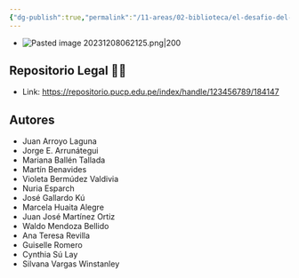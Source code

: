 ```yaml
---
{"dg-publish":true,"permalink":"/11-areas/02-biblioteca/el-desafio-del-buen-gobierno/","noteIcon":""}
---
```


- ![Pasted image 20231208062125.png|200](/img/user/11%20%C3%81reas%20%E2%9A%99/02%20Biblioteca/%F0%9F%92%BE%20Adjuntos/Pasted%20image%2020231208062125.png)
## Repositorio Legal 🤸‍♂️
- Link: https://repositorio.pucp.edu.pe/index/handle/123456789/184147
## Autores
- Juan Arroyo Laguna 
- Jorge E. Arrunátegui 
- Mariana Ballén Tallada 
- Martín Benavides 
- Violeta Bermúdez Valdivia 
- Nuria Esparch 
- José Gallardo Kú 
- Marcela Huaita Alegre 
- Juan José Martínez Ortiz 
- Waldo Mendoza Bellido 
- Ana Teresa Revilla 
- Guiselle Romero 
- Cynthia Sú Lay 
- Silvana Vargas Winstanley